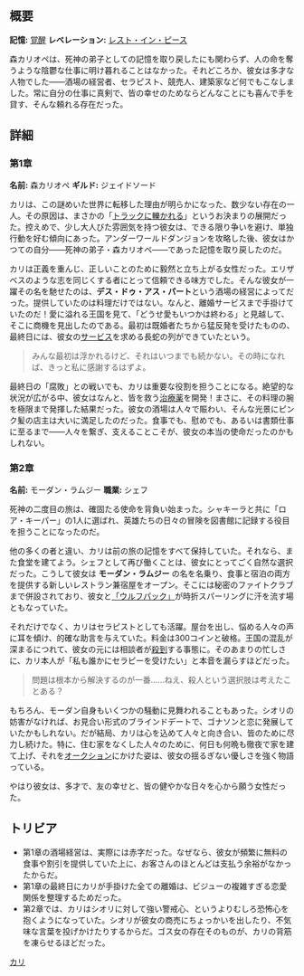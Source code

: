 <!-- title: 森カリオペ -->
<!-- quote: 死が二人を分かつまで。 -->
<!-- chapters: -1 -->
<!-- images: (カリのチャプター1プロフィール), (カリ オーラ集め), (リコレクション - 森カリオペ), (カリのチャプター2プロフィール), (チャプター2のエンディング中のカリ) -->
<!-- model: false -->

## 概要

**記憶:** [覚醒](https://youtu.be/j8I3gqJV1NU)
**レベレーション:** [レスト・イン・ピース](#entry:rest-in-peace-entry)

森カリオペは、死神の弟子としての記憶を取り戻したにも関わらず、人の命を奪うような陰鬱な仕事に明け暮れることはなかった。それどころか、彼女は多才な人物でした――酒場の経営者、セラピスト、競売人、建築家など何でもこなしました。常に自分の仕事に真剣で、皆の幸せのためならどんなことにも喜んで手を貸す、そんな頼れる存在だった。

## 詳細

### 第1章

**名前:** 森カリオペ
**ギルド:** ジェイドソード

カリは、この謎めいた世界に転移した理由が明らかになった、数少ない存在の一人。その原因は、まさかの「[トラックに轢かれる](https://www.youtube.com/live/xE3JQ1R2dU?t=331)」というお決まりの展開だった。控えめで、少し大人びた雰囲気を持つ彼女は、できる限り争いを避け、単独行動を好む傾向にあった。アンダーワールドダンジョンを攻略した後、彼女はかつての自分――死神の弟子・森カリオペ――であった記憶を取り戻したのだ。

カリは正義を重んじ、正しいことのために毅然と立ち上がる女性だった。エリザベスのような志を同じくする者にとって信頼できる味方でした。そんな彼女が一躍その名を馳せたのは、**デス・ドゥ・アス・パート**という酒場の経営によってだった。提供していたのは料理だけではない。なんと、離婚サービスまで手掛けていたのだ！愛に溢れる王国を見て、「どうせ愛もいつかは終わる」と見越して、そこに商機を見出したのである。最初は既婚者たちから猛反発を受けたものの、最終日には、彼女の[サービス](https://www.youtube.com/live/evcruocvE3g?feature=shared&t=11280)を求める長蛇の列ができていたという。

> みんな最初は浮かれるけど、それはいつまでも続かない。その時になれば、きっと私に感謝するはずよ。

最終日の「腐敗」との戦いでも、カリは重要な役割を担うことになる。絶望的な状況が広がる中、彼女はなんと、皆を救う[治療薬](https://www.youtube.com/live/evcruocvE3g?t=8835)を開発！まさに、その料理の腕を極限まで発揮した結果だった。彼女の酒場は人々で賑わい、そんな光景にピンク髪の店主は大いに満足したのだった。食事でも、慰めでも、あるいは書類仕事に至るまで――人々を繋ぎ、支えることこそが、彼女の本当の使命だったのかもしれない。

### 第2章

**名前:** モーダン・ラムジー
**職業:** シェフ

死神の二度目の旅は、確固たる使命を背負い始まった。シャキーラと共に「ロア・キーパー」の1人に選ばれ、英雄たちの日々の冒険を図書館に記録する役目を担うことになったのだ。

他の多くの者と違い、カリは前の旅の記憶をすべて保持していた。それなら、また食堂を建てよう。シェフとして再び働くことは、彼女にとってごく自然な選択だった。こうして彼女は **モーダン・ラムジー** の名を名乗り、食事と宿泊の両方を提供する新しいレストラン兼宿屋をオープン。そこには秘密のファイトクラブまで併設されており、彼女と[「ウルフパック」](https://www.youtube.com/live/uX0rZYSrb4Q?si=ygF1V3H5aVxDjwl&t=6658)が時折スパーリングに汗を流す場ともなっていた。

それだけでなく、カリはセラピストとしても活躍。屋台を出し、悩める人々の声に耳を傾け、的確な助言を与えていた。料金は300コインと破格。王国の混乱が深まるにつれて、彼女の元には相談者が[殺到](https://www.youtube.com/live/ABO6qUKDBG0?si=zw4PRzXBRiyCgpjw&t=14246)する事態に。そのあまりの忙しさに、カリ本人が「私も誰かにセラピーを受けたい」と本音を漏らすほどだった。

> 問題は根本から解決するのが一番……ねえ、殺人という選択肢は考えたことある？

もちろん、モーダン自身もいくつかの騒動に見舞われることもあった。シオリの妨害がなければ、お見合い形式のブラインドデートで、ゴナソンと恋に発展していたかもしれない。だが結局、カリは心を込めて人々と向き合い、皆のために尽力し続けた。特に、住む家をなくした人々のために、何日も何晩も徹夜で家を建て上げ、それを[オークション](https://www.youtube.com/live/Ch4qLZhARtY?t=5528)にかけた姿は、彼女の揺るぎない優しさを強く物語っている。

やはり彼女は、多才で、友の幸せと、皆の健やかな日々を心から願う女性だった。

## トリビア

- 第1章の酒場経営は、実際には赤字だった。なぜなら、彼女が頻繁に無料の食事や割引を提供していた上に、お客さんのほとんどは支払う余裕がなかったからだ。
- 第1章の最終日にカリが手掛けた全ての離婚は、ビジューの複雑すぎる恋愛関係を整理するためだった。
- 第2章では、カリはシオリに対して強い警戒心、というよりむしろ恐怖心を抱くようになっていた。シオリが彼女の商売にちょっかいを出したり、不気味な言葉を投げかけたりするからだ。ゴス女の存在そのものが、カリの背筋を凍らせるほどだった。

[カリ](#easter:easter-calli)
